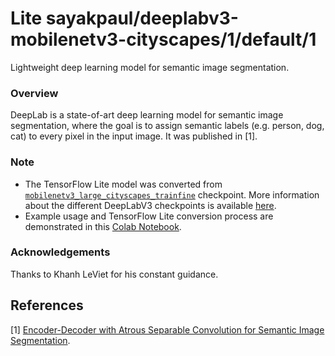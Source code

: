 # Lite sayakpaul/deeplabv3-mobilenetv3-cityscapes/1/default/1
Lightweight deep learning model for semantic image segmentation.

<!-- parent-model: sayakpaul/deeplabv3-mobilenetv3-cityscapes/1 -->
<!-- asset-path: https://github.com/sayakpaul/Adventures-in-TensorFlow-Lite/releases/download/v0.1.0/mobilenetv3_large_cityscapes_trainfine_tflite.tar.gz -->

### Overview
DeepLab is a state-of-art deep learning model for semantic image segmentation, where the goal is to assign semantic labels (e.g. person, dog, cat) to every pixel in the input image. It was published in [1].

### Note
- The TensorFlow Lite model was converted from [`mobilenetv3_large_cityscapes_trainfine`](http://download.tensorflow.org/models/deeplab_mnv3_large_cityscapes_trainfine_2019_11_15.tar.gz) checkpoint. More information about the different DeepLabV3 checkpoints is available [here](https://github.com/tensorflow/models/blob/master/research/deeplab/g3doc/model_zoo.md). 
- Example usage and TensorFlow Lite conversion process are demonstrated in this [Colab Notebook](https://colab.research.google.com/github/sayakpaul/Adventures-in-TensorFlow-Lite/blob/master/DeepLabV3/DeepLab_TFLite_CityScapes.ipynb). 

### Acknowledgements
Thanks to Khanh LeViet for his constant guidance. 

References
--------------
[1] [Encoder-Decoder with Atrous Separable Convolution for Semantic Image Segmentation](https://arxiv.org/abs/1802.02611).

